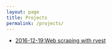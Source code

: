 ```yaml
---
layout: page
title: Projects
permalink: /projects/
---
```

  
  
  
 
* [2016-12-19:Web scraping with rvest](https://bskc.github.io/sk.github.io/webscraping-rvest/)